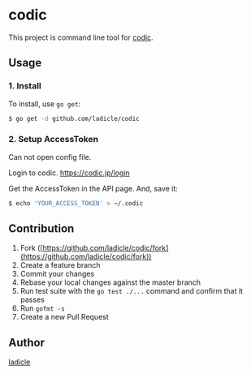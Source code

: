 # codic

This project is command line tool for [codic](https://codic.jp/my/api_status).

## Usage

### 1. Install

To install, use `go get`:

```bash
$ go get -d github.com/ladicle/codic
```

### 2. Setup AccessToken

Can not open config file.

Login to codic.
https://codic.jp/login

Get the AccessToken in the API page.
And, save it:

```bash
$ echo 'YOUR_ACCESS_TOKEN' > ~/.codic
```

## Contribution

1. Fork ([https://github.com/ladicle/codic/fork](https://github.com/ladicle/codic/fork))
1. Create a feature branch
1. Commit your changes
1. Rebase your local changes against the master branch
1. Run test suite with the `go test ./...` command and confirm that it passes
1. Run `gofmt -s`
1. Create a new Pull Request

## Author

[ladicle](https://github.com/ladicle)
